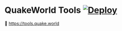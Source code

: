 # QuakeWorld Tools [![Deploy](https://github.com/qw-tools/qw-tools.github.io/actions/workflows/deploy.yml/badge.svg?branch=main)](https://github.com/qw-tools/qw-tools.github.io/actions/workflows/deploy.yml)

:link: https://tools.quake.world
